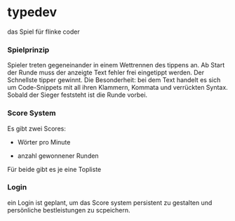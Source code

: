 # typedev
 das Spiel für flinke coder

### Spielprinzip

Spieler treten gegeneinander in einem Wettrennen des tippens an. Ab Start der Runde muss der anzeigte Text fehler frei eingetippt werden. Der Schnellste tipper gewinnt. Die Besonderheit: bei dem Text handelt es sich um Code-Snippets mit all ihren Klammern, Kommata und verrückten Syntax. Sobald der Sieger feststeht ist die Runde vorbei.

### Score System

Es gibt zwei Scores:

 - Wörter pro Minute
 
 - anzahl gewonnener Runden
 
Für beide gibt es je eine Topliste

### Login

ein Login ist geplant, um das Score system persistent zu gestalten und persönliche bestleistungen zu scpeichern.